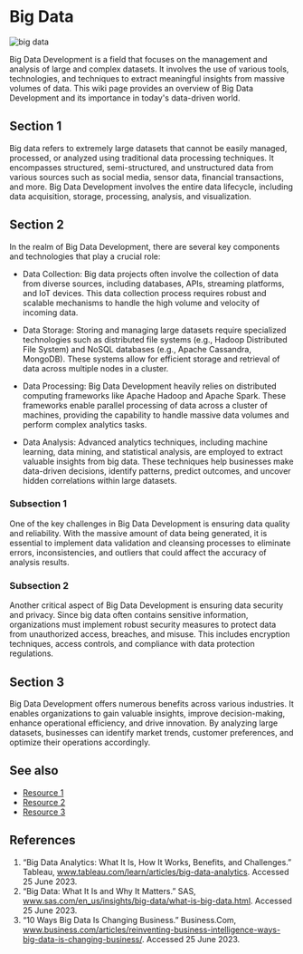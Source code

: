 # Big Data
![big data]([https://www.bigdataframework.org/why-the-interest-in-big-data/#iLightbox[gallery13165]/0](https://encrypted-tbn0.gstatic.com/images?q=tbn:ANd9GcRGRhiSj1lYU9Xi9Dke3z1kQAFwloCEgIHkxA&usqp=CAU))

Big Data Development is a field that focuses on the management and analysis of large and complex datasets. It involves the use of various tools, technologies, and techniques to extract meaningful insights from massive volumes of data. This wiki page provides an overview of Big Data Development and its importance in today's data-driven world.

## Section 1
Big data refers to extremely large datasets that cannot be easily managed, processed, or analyzed using traditional data processing techniques. It encompasses structured, semi-structured, and unstructured data from various sources such as social media, sensor data, financial transactions, and more. Big Data Development involves the entire data lifecycle, including data acquisition, storage, processing, analysis, and visualization.

## Section 2
In the realm of Big Data Development, there are several key components and technologies that play a crucial role:

- Data Collection: Big data projects often involve the collection of data from diverse sources, including databases, APIs, streaming platforms, and IoT devices. This data collection process requires robust and scalable mechanisms to handle the high volume and velocity of incoming data.

- Data Storage: Storing and managing large datasets require specialized technologies such as distributed file systems (e.g., Hadoop Distributed File System) and NoSQL databases (e.g., Apache Cassandra, MongoDB). These systems allow for efficient storage and retrieval of data across multiple nodes in a cluster.

- Data Processing: Big Data Development heavily relies on distributed computing frameworks like Apache Hadoop and Apache Spark. These frameworks enable parallel processing of data across a cluster of machines, providing the capability to handle massive data volumes and perform complex analytics tasks.

- Data Analysis: Advanced analytics techniques, including machine learning, data mining, and statistical analysis, are employed to extract valuable insights from big data. These techniques help businesses make data-driven decisions, identify patterns, predict outcomes, and uncover hidden correlations within large datasets.

### Subsection 1
One of the key challenges in Big Data Development is ensuring data quality and reliability. With the massive amount of data being generated, it is essential to implement data validation and cleansing processes to eliminate errors, inconsistencies, and outliers that could affect the accuracy of analysis results.
### Subsection 2
Another critical aspect of Big Data Development is ensuring data security and privacy. Since big data often contains sensitive information, organizations must implement robust security measures to protect data from unauthorized access, breaches, and misuse. This includes encryption techniques, access controls, and compliance with data protection regulations.


## Section 3
Big Data Development offers numerous benefits across various industries. It enables organizations to gain valuable insights, improve decision-making, enhance operational efficiency, and drive innovation. By analyzing large datasets, businesses can identify market trends, customer preferences, and optimize their operations accordingly.

## See also
- [Resource 1](https://www.oracle.com/big-data/what-is-big-data/)
- [Resource 2](https://hbr.org/2012/10/big-data-the-management-revolution)
- [Resource 3](https://towardsdatascience.com/the-development-and-trend-of-big-data-and-its-applications-5dd8c52e1df6)

## References
1. “Big Data Analytics: What It Is, How It Works, Benefits, and Challenges.” Tableau, www.tableau.com/learn/articles/big-data-analytics. Accessed 25 June 2023. 
2. “Big Data: What It Is and Why It Matters.” SAS, www.sas.com/en_us/insights/big-data/what-is-big-data.html. Accessed 25 June 2023. 
3. “10 Ways Big Data Is Changing Business.” Business.Com, www.business.com/articles/reinventing-business-intelligence-ways-big-data-is-changing-business/. Accessed 25 June 2023. 
